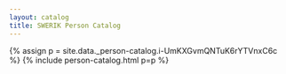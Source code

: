 ```yaml
---
layout: catalog
title: SWERIK Person Catalog
---
```

{% assign p = site.data._person-catalog.i-UmKXGvmQNTuK6rYTVnxC6c %}
{% include person-catalog.html p=p %}

